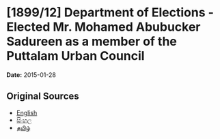 # [1899/12] Department of Elections - Elected Mr. Mohamed Abubucker Sadureen as a member of the Puttalam Urban Council

**Date:** 2015-01-28

## Original Sources

- [English](https://documents.gov.lk/view/extra-gazettes/2015/1/1899-12_E.pdf)
- [සිංහල](https://documents.gov.lk/view/extra-gazettes/2015/1/1899-12_S.pdf)
- [தமிழ்](https://documents.gov.lk/view/extra-gazettes/2015/1/1899-12_T.pdf)
